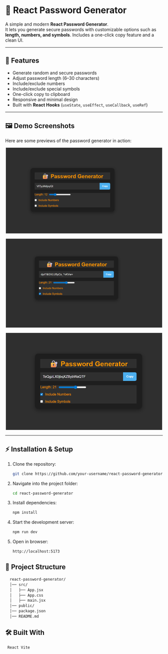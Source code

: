 # 🔐 React Password Generator

A simple and modern **React Password Generator**.  
It lets you generate secure passwords with customizable options such as **length, numbers, and symbols**. Includes a one-click copy feature and a clean UI.  

---

## 🚀 Features
- Generate random and secure passwords
- Adjust password length (6–30 characters)
- Include/exclude numbers
- Include/exclude special symbols
- One-click copy to clipboard
- Responsive and minimal design
- Built with **React Hooks** (`useState`, `useEffect`, `useCallback`, `useRef`)

---

## 🖼️ Demo Screenshots

Here are some previews of the password generator in action:

<p align="center">
  <img src="./ScreenShot/S1.png" alt="Password Generator Screenshot 1" width="500"/>
</p>

<p align="center">
  <img src="./ScreenShot/S2.png" alt="Password Generator Screenshot 2" width="500"/>
</p>

<p align="center">
  <img src="./ScreenShot/S3.png" alt="Password Generator Screenshot 3" width="500"/>
</p>

---

## ⚡ Installation & Setup

1. Clone the repository:
   ```bash
   git clone https://github.com/your-username/react-password-generator.git
   ```

2. Navigate into the project folder:
   ```bash
   cd react-password-generator
   ```

3. Install dependencies:
   ```bash
   npm install
   ```

4. Start the development server:
   ```bash
   npm run dev
   ```

5. Open in browser:
   ```bash
   http://localhost:5173
   ```

## 📂 Project Structure
```bash
  react-password-generator/
  │── src/
  │   ├── App.jsx
  │   ├── App.css
  │   ├── main.jsx
  │── public/
  │── package.json
  │── README.md
```

## 🛠️ Built With
     React Vite
